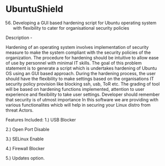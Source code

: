 # UbuntuShield
56. Developing a GUI based hardening script for Ubuntu operating system with flexibility to cater for organisational security policies

Description -

Hardening of an operating system involves implementation of security measure to make the system compliant with the security policies of the organization. The procedure for hardening should be intuitive to allow ease of use by personnel with minimal IT skills. The goal of this problem statement is to generate a script which is undertakes hardening of Ubuntu OS using an GUI based approach. During the hardening process, the user should have the flexibility to make settings based on the organisations IT security policy provision like blocking ssh, usb, ToR etc. The grading of tool will be based on hardening functions implemented, attention to user experience and flexibility to take user settings. Developer should remember that security is of utmost importance In this software we are providing with various functionalites whicb will help in securing your Linux distro from threat Actors.

Features Included: 1.) USB Blocker

2.) Open Port Disable

3.) SELinux Enable

4.) Firewall Blocker

5.) Updates option.
